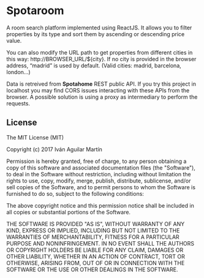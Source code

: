 # Spotaroom

A room search platform implemented using ReactJS. It allows you to filter properties by its type and sort them by ascending or descending price value.

You can also modify the URL path to get properties from different cities in this way: http://BROWSER_URL/${city}. If no city is provided in the browser address, “madrid” is used by default. (Valid cities: madrid, barcelona, london…)

Data is retreived from **Spotahome** REST public API. If you try this project in localhost you may find CORS issues interacting with these APIs from the browser. A possible solution is using a proxy as intermediary to perform the requests.

## License

The MIT License (MIT)

Copyright (c) 2017 Iván Aguilar Martín

Permission is hereby granted, free of charge, to any person obtaining a copy of this software and associated documentation files (the "Software"), to deal in the Software without restriction, including without limitation the rights to use, copy, modify, merge, publish, distribute, sublicense, and/or sell copies of the Software, and to permit persons to whom the Software is furnished to do so, subject to the following conditions:

The above copyright notice and this permission notice shall be included in all copies or substantial portions of the Software.

THE SOFTWARE IS PROVIDED "AS IS", WITHOUT WARRANTY OF ANY KIND, EXPRESS OR IMPLIED, INCLUDING BUT NOT LIMITED TO THE WARRANTIES OF MERCHANTABILITY, FITNESS FOR A PARTICULAR PURPOSE AND NONINFRINGEMENT. IN NO EVENT SHALL THE AUTHORS OR COPYRIGHT HOLDERS BE LIABLE FOR ANY CLAIM, DAMAGES OR OTHER LIABILITY, WHETHER IN AN ACTION OF CONTRACT, TORT OR OTHERWISE, ARISING FROM, OUT OF OR IN CONNECTION WITH THE SOFTWARE OR THE USE OR OTHER DEALINGS IN THE SOFTWARE.
